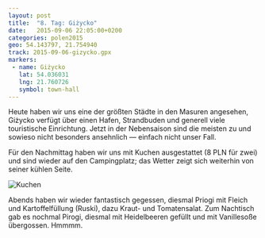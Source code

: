 ```yaml
---
layout: post
title:  "8. Tag: Giżycko"
date:   2015-09-06 22:05:00+0200
categories: polen2015
geo: 54.143797, 21.754940
track: 2015-09-06-gizycko.gpx
markers:
 - name: Giżycko
   lat: 54.036031
   lng: 21.760726
   symbol: town-hall
---
```


Heute haben wir uns eine der größten Städte in den Masuren angesehen, Giżycko verfügt über einen Hafen, Strandbuden
und generell viele touristische Einrichtung. Jetzt in der Nebensaison sind die meisten zu und sowieso nicht besonders
ansehnlich &mdash; einfach nicht unser Fall.

Für den Nachmittag haben wir uns mit Kuchen ausgestattet (8 PLN für zwei) und sind wieder auf den Campingplatz;
das Wetter zeigt sich weiterhin von seiner kühlen Seite.

![Kuchen](https://pbs.twimg.com/media/CON41A-UAAEyzFF.jpg:orig)

Abends haben wir wieder fantastisch gegessen, diesmal Priogi mit Fleich und Kartoffelfüllung (Ruski), dazu Kraut-
und Tomatensalat. Zum Nachtisch gab es nochmal Pirogi, diesmal mit Heidelbeeren gefüllt und mit Vanillesoße übergossen.
Hmmmm.
